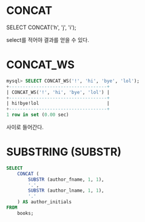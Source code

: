 

# CONCAT

SELECT CONCAT('h', 'j', 'i');

select를 적어야 결과를 얻을 수 있다.

# CONCAT_WS

```sql
mysql> SELECT CONCAT_WS('!', 'hi', 'bye', 'lol');
+------------------------------------+
| CONCAT_WS('!', 'hi', 'bye', 'lol') |
+------------------------------------+
| hi!bye!lol                         |
+------------------------------------+
1 row in set (0.00 sec)
```

사이로 들어간다.

# SUBSTRING (SUBSTR)
```sql
SELECT
    CONCAT (
        SUBSTR (author_fname, 1, 1),
        '.',
        SUBSTR (author_lname, 1, 1),
        '.'
    ) AS author_initials
FROM
    books;
```

